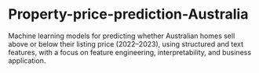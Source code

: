 # Property-price-prediction-Australia
Machine learning models for predicting whether Australian homes sell above or below their listing price (2022–2023), using structured and text features, with a focus on feature engineering, interpretability, and business application.
